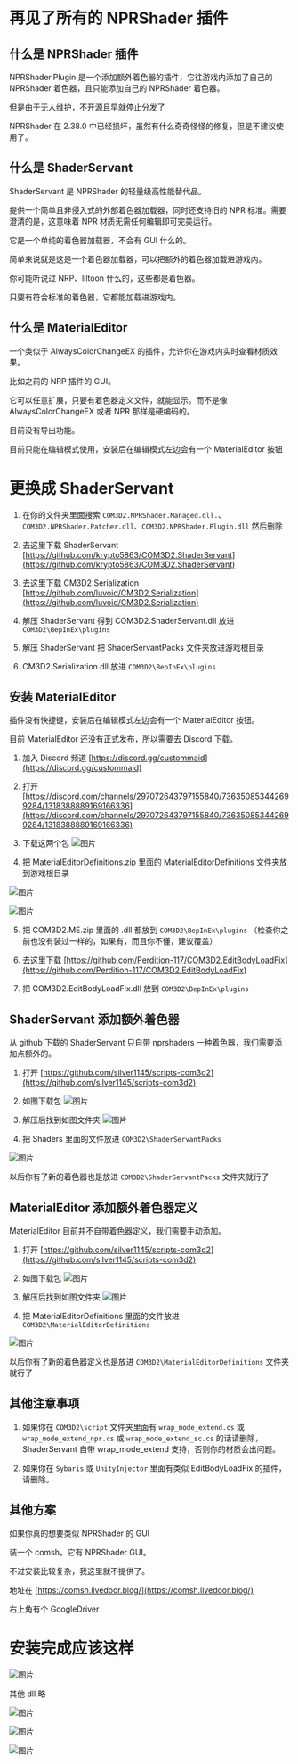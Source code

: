 # 再见了所有的 NPRShader 插件

## 什么是 NPRShader 插件

NPRShader.Plugin 是一个添加额外着色器的插件，它往游戏内添加了自己的 NPRShader 着色器，且只能添加自己的 NPRShader 着色器。

但是由于无人维护，不开源且早就停止分发了

NPRShader 在 2.38.0 中已经损坏，虽然有什么奇奇怪怪的修复，但是不建议使用了。

## 什么是 ShaderServant

ShaderServant 是 NPRShader 的轻量级高性能替代品。

提供一个简单且非侵入式的外部着色器加载器，同时还支持旧的 NPR 标准。需要澄清的是，这意味着 NPR 材质无需任何编辑即可完美运行。

它是一个单纯的着色器加载器，不会有 GUI 什么的。

简单来说就是这是一个着色器加载器，可以把额外的着色器加载进游戏内。

你可能听说过 NRP、liltoon 什么的，这些都是着色器。

只要有符合标准的着色器，它都能加载进游戏内。

## 什么是 MaterialEditor 

一个类似于 AlwaysColorChangeEX 的插件，允许你在游戏内实时查看材质效果。

比如之前的 NRP 插件的 GUI。

它可以任意扩展，只要有着色器定义文件，就能显示。而不是像 AlwaysColorChangeEX 或者 NPR 那样是硬编码的。

目前没有导出功能。

目前只能在编辑模式使用，安装后在编辑模式左边会有一个 MaterialEditor 按钮

# 更换成 ShaderServant 
1. 在你的文件夹里面搜索 `COM3D2.NPRShader.Managed.dll.`、`COM3D2.NPRShader.Patcher.dll`、`COM3D2.NPRShader.Plugin.dll` 然后删除

2. 去这里下载 ShaderServant [https://github.com/krypto5863/COM3D2.ShaderServant](https://github.com/krypto5863/COM3D2.ShaderServant)

3. 去这里下载 CM3D2.Serialization [https://github.com/luvoid/CM3D2.Serialization](https://github.com/luvoid/CM3D2.Serialization)
  
4. 解压 ShaderServant 得到 COM3D2.ShaderServant.dll 放进 `COM3D2\BepInEx\plugins`

5. 解压 ShaderServant 把 ShaderServantPacks 文件夹放进游戏根目录

6. CM3D2.Serialization.dll 放进 `COM3D2\BepInEx\plugins`


## 安装 MaterialEditor

插件没有快捷键，安装后在编辑模式左边会有一个 MaterialEditor 按钮。

目前 MaterialEditor 还没有正式发布，所以需要去 Discord 下载。

1. 加入 Discord 频道 [https://discord.gg/custommaid](https://discord.gg/custommaid)

2. 打开 [https://discord.com/channels/297072643797155840/736350853442699284/1318388889169166336](https://discord.com/channels/297072643797155840/736350853442699284/1318388889169166336)

3. 下载这两个包
![图片](https://github.com/user-attachments/assets/0e1d0393-d950-4ab8-a998-31c6b2a2972f)

4. 把 MaterialEditorDefinitions.zip 里面的 MaterialEditorDefinitions 文件夹放到游戏根目录

![图片](https://github.com/user-attachments/assets/c01e96ec-2191-4192-9b05-bc5ee120bd4e)

![图片](https://github.com/user-attachments/assets/1c0c73dd-756e-48ac-9763-9f9d825795d3)

5. 把 COM3D2.ME.zip 里面的 .dll 都放到 `COM3D2\BepInEx\plugins` （检查你之前也没有装过一样的，如果有，而且你不懂，建议覆盖）

6. 去这里下载 [https://github.com/Perdition-117/COM3D2.EditBodyLoadFix](https://github.com/Perdition-117/COM3D2.EditBodyLoadFix)

7. 把 COM3D2.EditBodyLoadFix.dll 放到 `COM3D2\BepInEx\plugins`


## ShaderServant 添加额外着色器

从 github 下载的 ShaderServant 只自带 nprshaders 一种着色器，我们需要添加点额外的。

1. 打开 [https://github.com/silver1145/scripts-com3d2](https://github.com/silver1145/scripts-com3d2)

2. 如图下载包
![图片](https://github.com/user-attachments/assets/663d7b10-309a-41d7-8dd8-8b5a5666c330)

3. 解压后找到如图文件夹
![图片](https://github.com/user-attachments/assets/d0f4f688-d446-46f9-9c6f-2e36d8bf810f)

4. 把 Shaders 里面的文件放进 `COM3D2\ShaderServantPacks`

![图片](https://github.com/user-attachments/assets/bf030b31-9ff7-48ff-b0e0-633ee62dbf94)

以后你有了新的着色器也是放进 `COM3D2\ShaderServantPacks` 文件夹就行了

## MaterialEditor 添加额外着色器定义

MaterialEditor 目前并不自带着色器定义，我们需要手动添加。

1. 打开 [https://github.com/silver1145/scripts-com3d2](https://github.com/silver1145/scripts-com3d2)

2. 如图下载包
![图片](https://github.com/user-attachments/assets/663d7b10-309a-41d7-8dd8-8b5a5666c330)

3. 解压后找到如图文件夹
![图片](https://github.com/user-attachments/assets/d0f4f688-d446-46f9-9c6f-2e36d8bf810f)

4. 把 MaterialEditorDefinitions 里面的文件放进 `COM3D2\MaterialEditorDefinitions`

![图片](https://github.com/user-attachments/assets/a7961056-700f-4c09-a1ff-a0c1f51584c2)

以后你有了新的着色器定义也是放进 `COM3D2\MaterialEditorDefinitions` 文件夹就行了

## 其他注意事项

1. 如果你在 `COM3D2\script` 文件夹里面有 `wrap_mode_extend.cs` 或 `wrap_mode_extend_npr.cs` 或 `wrap_mode_extend_sc.cs` 的话请删除， ShaderServant 自带 wrap_mode_extend 支持，否则你的材质会出问题。

2. 如果你在 `Sybaris` 或 `UnityInjector` 里面有类似 EditBodyLoadFix 的插件，请删除。

## 其他方案

如果你真的想要类似 NPRShader 的 GUI

装一个 comsh，它有 NPRShader GUI。

不过安装比较复杂，我这里就不提供了。

地址在 [https://comsh.livedoor.blog/](https://comsh.livedoor.blog/)

右上角有个 GoogleDriver

# 安装完成应该这样


![图片](https://github.com/user-attachments/assets/e254f414-0b04-42bd-90b9-ec1288065fda)

其他 dll 略

![图片](https://github.com/user-attachments/assets/7a9408b7-9671-47ef-a3ef-9ad0ee01dceb)

![图片](https://github.com/user-attachments/assets/b47dba06-6c37-4a6a-92ad-24f66309f68b)

![图片](https://github.com/user-attachments/assets/9e761182-9958-4494-8c76-7aad6d64d82f)


